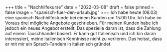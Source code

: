 +++
title = "Nachhilfekurse"
date = "2022-03-08"
draft = false
pinned = false
image = "spanisch-fuer-den-urlaub.jpg"
+++
Ich habe heute (08.03) eine spanisch Nachhilfestunde bei einem Kunden um 15:00 Uhr. Ich habe im Voraus drei mögliche Angebote geschrieben. Für meinen Kunden habe ich jedoch ein neues Angebot erstellt. Das spezielle daran ist, dass die Zahlung auf einem Tauschhandel basiert. Er kann gut Italienisch und ich bin daran interessiert, meine italienisch Kenntnisse nicht zu verlieren. Das heisst, dass er mit mir ein Sprach-Tandem in italienisch gründet.